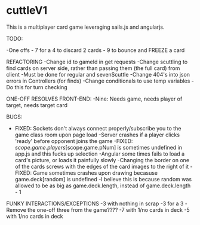 # cuttleV1

This is a multiplayer card game leveraging sails.js and angularjs.


TODO:

-One offs
	- 7 for a 4 to discard 2 cards
	- 9 to bounce and FREEZE a card

REFACTORING
-Change id to gameId in get requests
-Change scuttling to find cards on server side, rather than passing them (the full card) from client
	-Must be done for regular and sevenScuttle
-Change 404's into json errors in Controllers (for finds)
-Change conditionals to use temp variables
	-Do this for turn checking


ONE-OFF RESOLVES FRONT-END:
-Nine: Needs game, needs player of target, needs target card

BUGS:
- FIXED: Sockets don't always connect properly/subscribe you to the game class room upon page load
-Server crashes if a player clicks 'ready' before opponent joins the game
-FIXED: $scope.game.players[$scope.game.pNum] is sometimes undefined in app.js and this fucks up selection
-Angular some times fails to load a card's picture, or loads it painfully slowly
-Changing the border on one of the cards screws with the edges of the card images to the right of it
-FIXED: Game sometimes crashes upon drawing becasuse game.deck[random] is undefined
	-I believe this is because random was allowed to be as big as game.deck.length, instead of game.deck.length - 1

FUNKY INTERACTIONS/EXCEPTIONS
-3 with nothing in scrap
-3 for a 3
	-Remove the one-off three from the game????
-7 with 1/no cards in deck
-5 with 1/no cards in deck